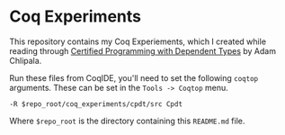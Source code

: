 # Coq Experiments

This repository contains my Coq Experiements, which I created while reading through [Certified Programming with Dependent Types](http://adam.chlipala.net/cpdt/) by Adam Chlipala.

Run these files from CoqIDE, you'll need to set the following `coqtop` arguments.  These can be set in the `Tools -> Coqtop` menu.

```
-R $repo_root/coq_experiments/cpdt/src Cpdt
```

Where `$repo_root` is the directory containing this `README.md` file.


